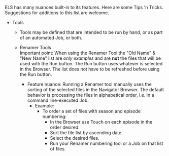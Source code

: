ELS has many nuances built-in to its features. Here are some Tips 'n Tricks.
Suggestions for additions to this list are welcome.

 * Tools
    * Tools may be defined that are intended to be run by hand, or as part of an automated Job, or both.

   * Renamer Tools<br/>
     Important point: When using the Renamer Tool the "Old Name" & "New Name" list are _only examples_
     and are __not__ the files that will be used with the Run button. The Run button uses whatever is
     selected in the Browser. The list does not have to be refreshed before using the Run button.

     * Feature nuance: Running a Renamer tool manually uses the sorting of the selected
       files in the Navigator Browser. The default behavior is processing the files in
       alphabetical order, i.e. in a command line-executed Job.
       * Example: 
         * To order a set of files with season and episode numbering:
           * In the Browser use Touch on each episode in the order desired.
           * Sort the file list by ascending date.
           * Select the desired files.
           * Run your Renamer numbering tool or a Job on that list of files.

